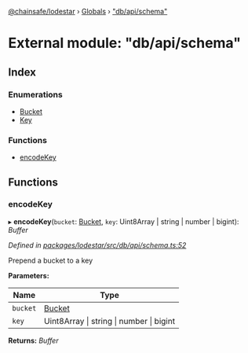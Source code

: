 [@chainsafe/lodestar](../README.md) › [Globals](../globals.md) › ["db/api/schema"](_db_api_schema_.md)

# External module: "db/api/schema"

## Index

### Enumerations

* [Bucket](../enums/_db_api_schema_.bucket.md)
* [Key](../enums/_db_api_schema_.key.md)

### Functions

* [encodeKey](_db_api_schema_.md#encodekey)

## Functions

###  encodeKey

▸ **encodeKey**(`bucket`: [Bucket](../enums/_db_api_schema_.bucket.md), `key`: Uint8Array | string | number | bigint): *Buffer*

*Defined in [packages/lodestar/src/db/api/schema.ts:52](https://github.com/ChainSafe/lodestar/blob/b6353573c/packages/lodestar/src/db/api/schema.ts#L52)*

Prepend a bucket to a key

**Parameters:**

Name | Type |
------ | ------ |
`bucket` | [Bucket](../enums/_db_api_schema_.bucket.md) |
`key` | Uint8Array &#124; string &#124; number &#124; bigint |

**Returns:** *Buffer*
